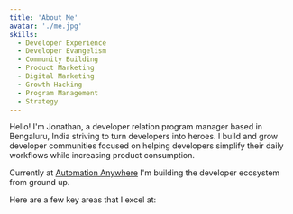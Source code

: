 ```yaml
---
title: 'About Me'
avatar: './me.jpg'
skills:
  - Developer Experience 
  - Developer Evangelism
  - Community Building
  - Product Marketing
  - Digital Marketing
  - Growth Hacking
  - Program Management
  - Strategy
---
```


Hello! I'm Jonathan, a developer relation program manager based in Bengaluru, India striving to turn developers into heroes. I build and grow developer communities focused on helping developers simplify their daily workflows while increasing product consumption.

Currently at [Automation Anywhere](https://automationanywhere.com/) I'm building the developer ecosystem from ground up.

Here are a few key areas that I excel at:
